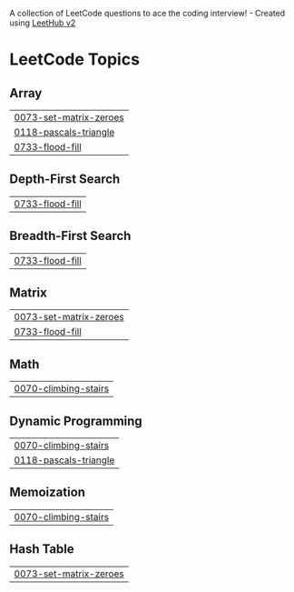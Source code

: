 A collection of LeetCode questions to ace the coding interview! - Created using [LeetHub v2](https://github.com/arunbhardwaj/LeetHub-2.0)
<!---LeetCode Topics Start-->
# LeetCode Topics
## Array
|  |
| ------- |
| [0073-set-matrix-zeroes](https://github.com/Rishabh7068/LeetCode-Question/tree/master/0073-set-matrix-zeroes) |
| [0118-pascals-triangle](https://github.com/Rishabh7068/LeetCode-Question/tree/master/0118-pascals-triangle) |
| [0733-flood-fill](https://github.com/Rishabh7068/LeetCode-Question/tree/master/0733-flood-fill) |
## Depth-First Search
|  |
| ------- |
| [0733-flood-fill](https://github.com/Rishabh7068/LeetCode-Question/tree/master/0733-flood-fill) |
## Breadth-First Search
|  |
| ------- |
| [0733-flood-fill](https://github.com/Rishabh7068/LeetCode-Question/tree/master/0733-flood-fill) |
## Matrix
|  |
| ------- |
| [0073-set-matrix-zeroes](https://github.com/Rishabh7068/LeetCode-Question/tree/master/0073-set-matrix-zeroes) |
| [0733-flood-fill](https://github.com/Rishabh7068/LeetCode-Question/tree/master/0733-flood-fill) |
## Math
|  |
| ------- |
| [0070-climbing-stairs](https://github.com/Rishabh7068/LeetCode-Question/tree/master/0070-climbing-stairs) |
## Dynamic Programming
|  |
| ------- |
| [0070-climbing-stairs](https://github.com/Rishabh7068/LeetCode-Question/tree/master/0070-climbing-stairs) |
| [0118-pascals-triangle](https://github.com/Rishabh7068/LeetCode-Question/tree/master/0118-pascals-triangle) |
## Memoization
|  |
| ------- |
| [0070-climbing-stairs](https://github.com/Rishabh7068/LeetCode-Question/tree/master/0070-climbing-stairs) |
## Hash Table
|  |
| ------- |
| [0073-set-matrix-zeroes](https://github.com/Rishabh7068/LeetCode-Question/tree/master/0073-set-matrix-zeroes) |
<!---LeetCode Topics End-->